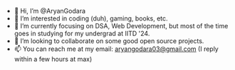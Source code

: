 - 👋 Hi, I’m @AryanGodara
- 👀 I’m interested in coding (duh), gaming, books, etc.
- 🌱 I’m currently focusing on DSA, Web Development, but most of the time goes in studying for my undergrad at IITD '24.
- 💞️ I’m looking to collaborate on some good open source projects.
- 📫 You can reach me at my email: aryangodara03@gmail.com (I reply within a few hours at max)

<!---
AryanGodara/AryanGodara is a ✨ special ✨ repository because its `README.md` (this file) appears on your GitHub profile.
You can click the Preview link to take a look at your changes.
--->
